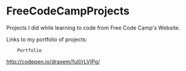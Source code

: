 # FreeCodeCampProjects
Projects I did while learning to code from Free Code Camp's Website.

Links to my portfolio of projects:

        Portfolio
http://codepen.io/draxem/full/rLVjPg/
